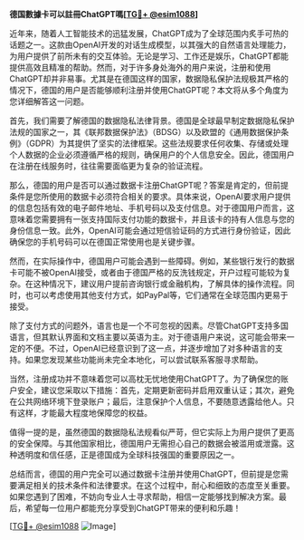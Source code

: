 **德国數據卡可以註冊ChatGPT嗎[[TG💪+ @esim1088](https://t.me/s/esim1088)]**

近年来，随着人工智能技术的迅猛发展，ChatGPT成为了全球范围内炙手可热的话题之一。这款由OpenAI开发的对话生成模型，以其强大的自然语言处理能力，为用户提供了前所未有的交互体验。无论是学习、工作还是娱乐，ChatGPT都能提供高效且精准的帮助。然而，对于许多身处海外的用户来说，注册和使用ChatGPT却并非易事。尤其是在德国这样的国家，数据隐私保护法规极其严格的情况下，德国的用户是否能够顺利注册并使用ChatGPT呢？本文将从多个角度为您详细解答这一问题。

首先，我们需要了解德国的数据隐私法律背景。德国是全球最早制定数据隐私保护法规的国家之一，其《联邦数据保护法》（BDSG）以及欧盟的《通用数据保护条例》（GDPR）为其提供了坚实的法律框架。这些法规要求任何收集、存储或处理个人数据的企业必须遵循严格的规则，确保用户的个人信息安全。因此，德国用户在注册在线服务时，往往需要面临更为复杂的验证流程。

那么，德国的用户是否可以通过数据卡注册ChatGPT呢？答案是肯定的，但前提条件是您所使用的数据卡必须符合相关的要求。具体来说，OpenAI要求用户提供的信息包括有效的电子邮件地址、手机号码以及支付信息。对于德国用户而言，这意味着您需要拥有一张支持国际支付功能的数据卡，并且该卡的持有人信息与您的身份信息一致。此外，OpenAI可能会通过短信验证码的方式进行身份验证，因此确保您的手机号码可以在德国正常使用也是关键步骤。

然而，在实际操作中，德国用户可能会遇到一些障碍。例如，某些银行发行的数据卡可能不被OpenAI接受，或者由于德国严格的反洗钱规定，开户过程可能较为复杂。在这种情况下，建议用户提前咨询银行或金融机构，了解具体的操作流程。同时，也可以考虑使用其他支付方式，如PayPal等，它们通常在全球范围内更易于接受。

除了支付方式的问题外，语言也是一个不可忽视的因素。尽管ChatGPT支持多国语言，但其默认界面和文档主要以英语为主。对于德语用户来说，这可能会带来一定的不便。不过，OpenAI已经意识到了这一点，并逐步增加了对多种语言的支持。如果您发现某些功能尚未完全本地化，可以尝试联系客服寻求帮助。

当然，注册成功并不意味着您可以高枕无忧地使用ChatGPT了。为了确保您的账户安全，建议您采取以下措施：首先，定期更新密码并启用双重认证；其次，避免在公共网络环境下登录账户；最后，注意保护个人信息，不要随意透露给他人。只有这样，才能最大程度地保障您的权益。

值得一提的是，虽然德国的数据隐私法规看似严苛，但它实际上为用户提供了更高的安全保障。与其他国家相比，德国用户无需担心自己的数据会被滥用或泄露。这种透明度和信任感，正是德国成为全球科技强国的重要原因之一。

总结而言，德国的用户完全可以通过数据卡注册并使用ChatGPT，但前提是您需要满足相关的技术条件和法律要求。在这个过程中，耐心和细致的态度至关重要。如果您遇到了困难，不妨向专业人士寻求帮助，相信一定能够找到解决方案。最后，希望每一位用户都能充分享受到ChatGPT带来的便利和乐趣！

[[TG💪+ @esim1088](https://t.me/s/esim1088) ![Image](https://i.postimg.cc/4NQfJmqS/Snipaste-2025-05-13-00-14-12.png)]